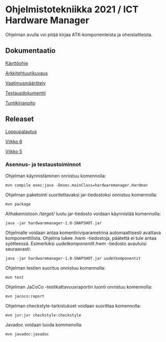 # Ohjelmistotekniikka 2021 / ICT Hardware Manager

Ohjelman avulla voi pitää kirjaa ATK-komponenteista ja oheislaitteista.



## Dokumentaatio
[Käyttöohje](https://github.com/ossikh/ot-harjoitustyo/blob/master/dokumentaatio/kayttohje.md)

[Arkkitehtuurikuvaus](https://github.com/ossikh/ot-harjoitustyo/blob/master/dokumentaatio/arkkitehtuuri.md)

[Vaatimusmäärittely](https://github.com/ossikh/ot-harjoitustyo/blob/master/dokumentaatio/vaatimusmaarittely.md)

[Testausdokumentti](https://github.com/ossikh/ot-harjoitustyo/blob/master/dokumentaatio/testausdokumentti.md)

[Tuntikirjanpito](https://github.com/ossikh/ot-harjoitustyo/blob/master/dokumentaatio/tuntikirjanpito.md)

## Releaset
[Loppupalautus](https://github.com/ossikh/ot-harjoitustyo/releases/tag/loppupalautus)

[Viikko 6](https://github.com/ossikh/ot-harjoitustyo/releases/tag/viikko6)
  
[Viikko 5](https://github.com/ossikh/ot-harjoitustyo/releases/tag/viikko5)

  
### Asennus- ja testaustoiminnot

Ohjelman käynnistäminen onnistuu komennolla:
```
mvn compile exec:java -Dexec.mainClass=hardwaremanager.Hardman
```


Ohjelman paketointi suoritettavaksi jar-tiedostoksi onnistuu komennolla:
```
mvn package
```

Alihakemistoon _/target/_ luotu jar-tiedosto voidaan käynnistää komennolla:
```
java -jar hardwaremanager-1.0-SNAPSHOT.jar
```

Ohjelmalle voidaan antaa komentiriviparametrina automaattisesti avattava komponenttilista. Ohjelma lukee .hwm -tiedostoja, päätettä ei tule antaa syötteessä. Esimerkiksi _uudetkomponentit.hwm_ -tiedosto avautuisi seuraavasti:
```
java -jar hardwaremanager-1.0-SNAPSHOT.jar uudetkomponentit
```


Ohjelman testien suoritus onnistuu komennolla:
```
mvn test
```

Ohjelman JaCoCo -testikattavuusraportin luonti onnistuu komennolla:

```
mvn jacoco:report
```

Ohjelman checkstyle-tarkistukset voidaan suorittaa komennolla:
```
mvn jxr:jxr checkstyle:checkstyle
```

Javadoc voidaan luoda kommenolla:
```
mvn javadoc:javadoc
```
